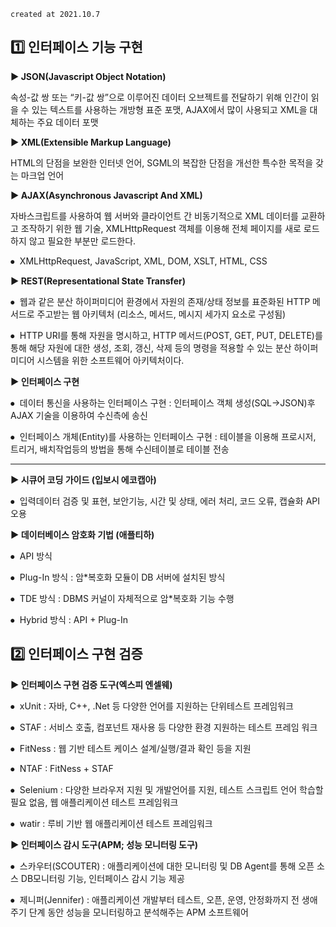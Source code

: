 `created at 2021.10.7`

## 1️⃣ 인터페이스 기능 구현

</aside>

**▶ JSON(Javascript Object Notation)**

속성-값 쌍 또는 “키-값 쌍”으로 이루어진 데이터 오브젝트를 전달하기 위해 인간이 읽을 수 있는 텍스트를 사용하는 개방형 표준 포맷, AJAX에서 많이 사용되고 XML을 대체하는 주요 데이터 포맷

**▶ XML(Extensible Markup Language)**

HTML의 단점을 보완한 인터넷 언어, SGML의 복잡한 단점을 개선한 특수한 목적을 갖는 마크업 언어

**▶ AJAX(Asynchronous Javascript And XML)**

자바스크립트를 사용하여 웹 서버와 클라이언트 간 비동기적으로 XML 데이터를 교환하고 조작하기 위한 웹 기술, XMLHttpRequest 객체를 이용해 전체 페이지를 새로 로드하지 않고 필요한 부분만 로드한다.

⦁  XMLHttpRequest, JavaScript, XML, DOM, XSLT, HTML, CSS

**▶ REST(Representational State Transfer)**

⦁  웹과 같은 분산 하이퍼미디어 환경에서 자원의 존재/상태 정보를 표준화된 HTTP 메서드로 주고받는 웹 아키텍처 (리소스, 메서드, 메시지 세가지 요소로 구성됨)

⦁  HTTP URI를 통해 자원을 명시하고, HTTP 메서드(POST, GET, PUT, DELETE)를 통해 해당 자원에 대한 생성, 조회, 갱신, 삭제 등의 명령을 적용할 수 있는 분산 하이퍼미디어 시스템을 위한 소프트웨어 아키텍처이다.

**▶ 인터페이스 구현**

⦁  데이터 통신을 사용하는 인터페이스 구현 : 인터페이스 객체 생성(SQL→JSON)후 AJAX 기술을 이용하여 수신측에 송신

⦁  인터페이스 개체(Entity)를 사용하는 인터페이스 구현 : 테이블을 이용해 프로시저, 트리거, 배치작업등의 방법을 통해 수신테이블로 테이블 전송

---

**▶ 시큐어 코딩 가이드 (입보시 에코캡아)**

⦁  입력데이터 검증 및 표현, 보안기능, 시간 및 상태, 에러 처리, 코드 오류, 캡슐화 API 오용

**▶ 데이터베이스 암호화 기법 (애플티하)**

⦁  API 방식

⦁  Plug-In 방식 : 암\*복호화 모듈이 DB 서버에 설치된 방식

⦁  TDE 방식 : DBMS 커널이 자체적으로 암\*복호화 기능 수행

⦁  Hybrid 방식 : API + Plug-In

## 2️⃣ 인터페이스 구현 검증

</aside>

**▶ 인터페이스 구현 검증 도구(엑스피 엔셀웨)**

⦁  xUnit : 자바, C++, .Net 등 다양한 언어를 지원하는 단위테스트 프레임워크

⦁  STAF : 서비스 호출, 컴포넌트 재사용 등 다양한 환경 지원하는 테스트 프레임 워크

⦁  FitNess : 웹 기반 테스트 케이스 설계/실행/결과 확인 등을 지원

⦁  NTAF : FitNess + STAF

⦁  Selenium : 다양한 브라우저 지원 및 개발언어를 지원, 테스트 스크립트 언어 학습할 필요 없음, 웹 애플리케이션 테스트 프레임워크

⦁  watir : 루비 기반 웹 애플리케이션 테스트 프레임워크

**▶ 인터페이스 감시 도구(APM; 성능 모니터링 도구)**

⦁  스카우터(SCOUTER) : 애플리케이션에 대한 모니터링 및 DB Agent를 통해 오픈 소스 DB모니터링 기능, 인터페이스 감시 기능 제공

⦁  제니퍼(Jennifer) : 애플리케이션 개발부터 테스트, 오픈, 운영, 안정화까지 전 생애주기 단계 동안 성능을 모니터링하고 분석해주는 APM 소프트웨어
